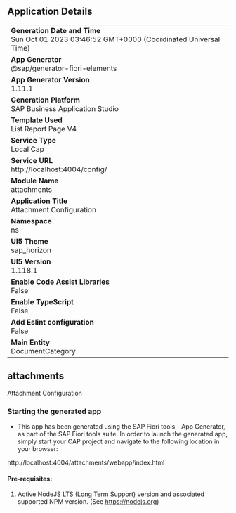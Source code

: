 ## Application Details
|               |
| ------------- |
|**Generation Date and Time**<br>Sun Oct 01 2023 03:46:52 GMT+0000 (Coordinated Universal Time)|
|**App Generator**<br>@sap/generator-fiori-elements|
|**App Generator Version**<br>1.11.1|
|**Generation Platform**<br>SAP Business Application Studio|
|**Template Used**<br>List Report Page V4|
|**Service Type**<br>Local Cap|
|**Service URL**<br>http://localhost:4004/config/
|**Module Name**<br>attachments|
|**Application Title**<br>Attachment Configuration|
|**Namespace**<br>ns|
|**UI5 Theme**<br>sap_horizon|
|**UI5 Version**<br>1.118.1|
|**Enable Code Assist Libraries**<br>False|
|**Enable TypeScript**<br>False|
|**Add Eslint configuration**<br>False|
|**Main Entity**<br>DocumentCategory|

## attachments

Attachment Configuration

### Starting the generated app

-   This app has been generated using the SAP Fiori tools - App Generator, as part of the SAP Fiori tools suite.  In order to launch the generated app, simply start your CAP project and navigate to the following location in your browser:

http://localhost:4004/attachments/webapp/index.html

#### Pre-requisites:

1. Active NodeJS LTS (Long Term Support) version and associated supported NPM version.  (See https://nodejs.org)


